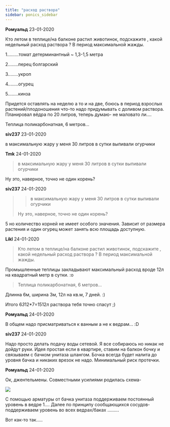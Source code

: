 ```yaml
---
title: "расход раствора"
sidebar: ponics_sidebar
---
```


**Ромуальд** 23-01-2020

Кто летом в теплице/на балконе растил животинок, подскажите , какой недельный расход раствора ? В период максимальной жажды.

1.........томат детерминантный ~ 1,3-1,5 метра

2........перец болгарский

3........укроп

4........огурец

5........кинза

Придется оставлять на неделю а то и на две, боюсь в период взрослых растений/плодоношения что-то надо придумывать с доливом раствора. Планировал вёдра по 20 литров, теперь думаю- не маловато ли....

Теплица поликарбонатная, 6 метров...


**siv237** 23-01-2020

в максимальную жару у меня 30 литров в сутки выпивали огурчики


**Tmk** 24-01-2020

> в максимальную жару у меня 30 литров в сутки выпивали огурчики

Ну это, наверное, точно не один корень?


**siv237** 24-01-2020

> > в максимальную жару у меня 30 литров в сутки выпивали огурчики
> 
> 
> 
> Ну это, наверное, точно не один корень?

5 но количество корней не имеет особого значения. Зависит от размера растения и один огурец может занять всю площадь доступную.


**Likl** 24-01-2020

> Кто летом в теплице/на балконе растил животинок, подскажите , какой недельный расход раствора ? В период максимальной жажды.

Промышленные теплицы закладывают максимальный расход вроде 12л на квадратный метр в сутки. :o

> Теплица поликарбонатная, 6 метров...

Длинна 6м, ширина 3м, 12л на кв.м, 7 дней. :)

Итого 6*3*12*7=1512л раствора тебя точно спасут ;)


**Ромуальд** 24-01-2020

В общем надо присматриваться к ванным а не к ведрам... :D 


**siv237** 24-01-2020

Надо просто делать подачу воды сетевой. Я все собираюсь но никак не дойдут руки. Идея простая если в квартире, ставим на балкон бочку и связываем с бачком унитаза шлангом. Бочка всегда будет налита до уровня бачка и никаких врезок не надо. Минимальный риск протечки.


**Ромуальд** 24-01-2020

Ок, джентельмены. Совместными усилиями родилась схема- 

![](https://i.postimg.cc/ftHL2x4j/IMG-20200124-201034.jpg)

С помощью арматуры от бачка унитаза поддерживаем постоянный уровень в ведре 1.... Далее по принципу сообщающихся сосудов- поддерживаем уровень во всех ведрах/баках .........

Вот как-то так.....



